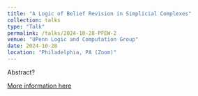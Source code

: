 ```yaml
---
title: "A Logic of Belief Revision in Simplicial Complexes"
collection: talks
type: "Talk"
permalink: /talks/2024-10-28-PFEW-2
venue: "UPenn Logic and Computation Group"
date: 2024-10-28
location: "Philadelphia, PA (Zoom)"
---
```


Abstract?

[More information here](https://www.cis.upenn.edu/~lc/)
